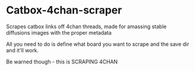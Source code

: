 # Catbox-4chan-scraper
Scrapes catbox links off 4chan threads, made for amassing stable diffusions images with the proper metadata

All you need to do is define what board you want to scrape and the save dir and it'll work.

Be warned though - this is SCRAPING 4CHAN
